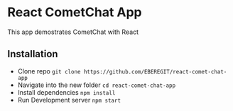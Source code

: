 # React CometChat App
This app demostrates CometChat with React

## Installation
* Clone repo ``git clone https://github.com/EBEREGIT/react-comet-chat-app``
* Navigate into the new folder ``cd react-comet-chat-app``
* Install dependencies ``npm install``
* Run Development server ``npm start``
